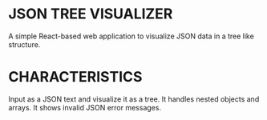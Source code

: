 # JSON TREE VISUALIZER
A simple React-based web application to visualize JSON data in a tree like structure.

# CHARACTERISTICS
Input as a JSON text and visualize it as a tree.
It handles nested objects and arrays.
It shows invalid JSON error messages.
